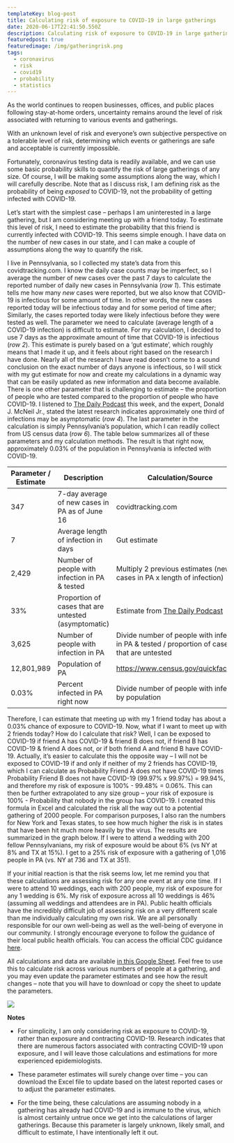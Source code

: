 ```yaml
---
templateKey: blog-post
title: Calculating risk of exposure to COVID-19 in large gatherings
date: 2020-06-17T22:41:50.550Z
description: Calculating risk of exposure to COVID-19 in large gatherings
featuredpost: true
featuredimage: /img/gatheringrisk.png
tags:
  - coronavirus
  - risk
  - covid19
  - probability
  - statistics
---
```

As the world continues to reopen businesses, offices, and public places following stay-at-home orders, uncertainty remains around the level of risk associated with returning to various events and gatherings.

With an unknown level of risk and everyone’s own subjective perspective on a tolerable level of risk, determining which events or gatherings are safe and acceptable is currently impossible.

Fortunately, coronavirus testing data is readily available, and we can use some basic probability skills to quantify the risk of large gatherings of any size. Of course, I will be making some assumptions along the way, which I will carefully describe. Note that as I discuss risk, I am defining risk as the probability of being *exposed* to COVID-19, not the probability of getting infected with COVID-19.

Let’s start with the simplest case – perhaps I am uninterested in a large gathering, but I am considering meeting up with a friend today. To estimate this level of risk, I need to estimate the probability that this friend is currently infected with COVID-19. This seems simple enough. I have data on the number of new cases in our state, and I can make a couple of assumptions along the way to quantify the risk.

I live in Pennsylvania, so I collected my state’s data from this covidtracking.com. I know the daily case counts may be imperfect, so I average the number of new cases over the past 7 days to calculate the reported number of daily new cases in Pennsylvania (*row 1*). This estimate tells me how many *new* cases were reported, but we also know that COVID-19 is infectious for some amount of time. In other words, the new cases reported today will be infectious today and for some period of time after; Similarly, the cases reported today were likely infectious before they were tested as well. The parameter we need to calculate (average length of a COVID-19 infection) is difficult to estimate. For my calculation, I decided to use 7 days as the approximate amount of time that COVID-19 is infectious (*row 2*). This estimate is purely based on a ‘gut estimate’, which roughly means that I made it up, and it feels about right based on the research I have done. Nearly all of the research I have read doesn’t come to a sound conclusion on the exact number of days anyone is infectious, so I will stick with my gut estimate for now and create my calculations in a dynamic way that can be easily updated as new information and data become available. There is one other parameter that is challenging to estimate – the proportion of people who are tested compared to the proportion of people who have COVID-19. I listened to [The Daily Podcast](https://www.nytimes.com/2020/06/15/podcasts/the-daily/coronavirus-pandemic.html?action=click&module=audio-series-bar&region=header&pgtype=Article) this week, and the expert, Donald J. McNeil Jr., stated the latest research indicates approximately one third of infections may be asymptomatic (*row 4*). The last parameter in the calculation is simply Pennsylvania’s population, which I can readily collect from US census data (*row 6*). The table below summarizes all of these parameters and my calculation methods. The result is that right now, approximately 0.03% of the population in Pennsylvania is infected with COVID-19.

| Parameter / Estimate | Description                                          | Calculation/Source                                                                                                                                                                   |
| -------------------- | ---------------------------------------------------- | ------------------------------------------------------------------------------------------------------------------------------------------------------------------------------------ |
| 347                  | 7-day average of new cases in PA as of June 16       | covidtracking.com                                                                                                                                                                    |
| 7                    | Average length of infection in days                  | Gut estimate                                                                                                                                                                         |
| 2,429                | Number of people with infection in PA & tested       | Multiply 2 previous estimates (new cases in PA x length of infection)                                                                                                                |
| 33%                  | Proportion of cases that are untested (asymptomatic) | Estimate from [The Daily Podcast](https://www.nytimes.com/2020/06/15/podcasts/the-daily/coronavirus-pandemic.html?action=click&module=audio-series-bar&region=header&pgtype=Article) |
| 3,625                | Number of people with infection in PA                | Divide number of people with infection in PA & tested / proportion of cases that are untested                                                                                        |
| 12,801,989           | Population of PA                                     | https://www.census.gov/quickfacts/PA                                                                                                                                                 |
| 0.03%                | Percent infected in PA right now                     | Divide number of people with infection by population                                                                                                                                 |



Therefore, I can estimate that meeting up with my 1 friend today has about a 0.03% chance of exposure to COVID-19. Now, what if I want to meet up with 2 friends today? How do I calculate that risk? Well, I can be exposed to COVID-19 if friend A has COVID-19 & friend B does not, if friend B has COVID-19 & friend A does not, or if both friend A and friend B have COVID-19. Actually, it’s easier to calculate this the opposite way – I will not be exposed to COVID-19 if and only if neither of my 2 friends has COVID-19, which I can calculate as Probability Friend A does not have COVID-19 times Probability Friend B does not have COVID-19 (99.97% x 99.97%) = 99.94%, and therefore my risk of exposure is 100% - 99.48% = 0.06%. This can then be further extrapolated to any size group – your risk of exposure is 100% - Probability that nobody in the group has COVID-19. I created this formula in Excel and calculated the risk all the way out to a potential gathering of 2000 people. For comparison purposes, I also ran the numbers for New York and Texas states, to see how much higher the risk is in states that have been hit much more heavily by the virus. The results are summarized in the graph below. If I were to attend a wedding with 200 fellow Pennsylvanians, my risk of exposure would be about 6% (vs NY at 8% and TX at 15%). I get to a 25% risk of exposure with a gathering of 1,016 people in PA (vs. NY at 736 and TX at 351).

If your initial reaction is that the risk seems low, let me remind you that these calculations are assessing risk for any one event at any one time. If I were to attend 10 weddings, each with 200 people, my risk of exposure for any 1 wedding is 6%. My risk of exposure across all 10 weddings is 46% (assuming all weddings and attendees are in PA). Public health officials have the incredibly difficult job of assessing risk on a very different scale than me individually calculating my own risk. We are all personally responsible for our own well-being as well as the well-being of everyone in our community. I strongly encourage everyone to follow the guidance of their local public health officials. You can access the official CDC guidance [here](https://www.cdc.gov/coronavirus/2019-ncov/prevent-getting-sick/prevention.html).

All calculations and data are available [in this Google Sheet](https://docs.google.com/spreadsheets/d/1vrbhVdLQSGEL1k2B6g_OXAYK9r8q5OQMxcEA6v-2e6A/edit?usp=sharing). Feel free to use this to calculate risk across various numbers of people at a gathering, and you may even update the parameter estimates and see how the result changes – note that you will have to download or copy the sheet to update the parameters.

![](/img/gatheringrisk.png)

**Notes**

* For simplicity, I am only considering risk as exposure to COVID-19, rather than exposure and contracting COVID-19. Research indicates that there are numerous factors associated with contracting COVID-19 upon exposure, and I will leave those calculations and estimations for more experienced epidemiologists.

* These parameter estimates will surely change over time – you can download the Excel file to update based on the latest reported cases or to adjust the parameter estimates.

* For the time being, these calculations are assuming nobody in a gathering has already had COVID-19 and is immune to the virus, which is almost certainly untrue once we get into the calculations of larger gatherings. Because this parameter is largely unknown, likely small, and difficult to estimate, I have intentionally left it out.